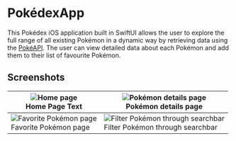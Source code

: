 
# PokédexApp

This Pokédex iOS application built in SwiftUI allows the user to explore the full range of all existing Pokémon in a dynamic way by retrieving data using the [PokéAPI](https://pokeapi.co). The user can view detailed data about each Pokémon and add them to their list of favourite Pokémon.

## Screenshots

| ![Home page](https://github.com/weirdwir3d/PokedexApp/assets/63656528/705abad2-6d69-48ec-8e18-214eb6af1a94)<br>Home Page Text  | ![Pokémon details page](https://github.com/weirdwir3d/PokedexApp/assets/63656528/eb423ec7-f798-4ddf-884c-9ced480c9d06)<br>Pokémon details page |
| --- | --- |
| ![Favorite Pokémon page](https://github.com/weirdwir3d/PokedexApp/assets/63656528/97c57dd7-1f2a-4a6a-b434-2823ea381b7f)<br>Favorite Pokémon page | ![Filter Pokémon through searchbar](https://github.com/weirdwir3d/PokedexApp/assets/63656528/4985c392-5947-44af-9aba-6c8ddc6d627f)<br>Filter Pokémon through searchbar |
